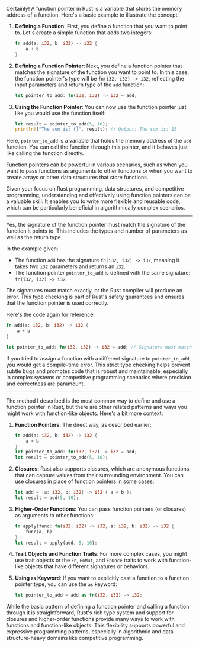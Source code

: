 Certainly! A function pointer in Rust is a variable that stores the memory address of a function. Here's a basic example to illustrate the concept:

1. **Defining a Function**: First, you define a function that you want to point to. Let's create a simple function that adds two integers:

   ```rust
   fn add(a: i32, b: i32) -> i32 {
       a + b
   }
   ```

2. **Defining a Function Pointer**: Next, you define a function pointer that matches the signature of the function you want to point to. In this case, the function pointer's type will be `fn(i32, i32) -> i32`, reflecting the input parameters and return type of the `add` function:

   ```rust
   let pointer_to_add: fn(i32, i32) -> i32 = add;
   ```

3. **Using the Function Pointer**: You can now use the function pointer just like you would use the function itself:

   ```rust
   let result = pointer_to_add(5, 10);
   println!("The sum is: {}", result); // Output: The sum is: 15
   ```

Here, `pointer_to_add` is a variable that holds the memory address of the `add` function. You can call the function through this pointer, and it behaves just like calling the function directly.

Function pointers can be powerful in various scenarios, such as when you want to pass functions as arguments to other functions or when you want to create arrays or other data structures that store functions.

Given your focus on Rust programming, data structures, and competitive programming, understanding and effectively using function pointers can be a valuable skill. It enables you to write more flexible and reusable code, which can be particularly beneficial in algorithmically complex scenarios.

---
Yes, the signature of the function pointer must match the signature of the function it points to. This includes the types and number of parameters as well as the return type.

In the example given:

- The function `add` has the signature `fn(i32, i32) -> i32`, meaning it takes two `i32` parameters and returns an `i32`.
- The function pointer `pointer_to_add` is defined with the same signature: `fn(i32, i32) -> i32`.

The signatures must match exactly, or the Rust compiler will produce an error. This type checking is part of Rust's safety guarantees and ensures that the function pointer is used correctly.

Here's the code again for reference:

```rust
fn add(a: i32, b: i32) -> i32 {
    a + b
}

let pointer_to_add: fn(i32, i32) -> i32 = add; // Signature must match exactly
```

If you tried to assign a function with a different signature to `pointer_to_add`, you would get a compile-time error. This strict type checking helps prevent subtle bugs and promotes code that is robust and maintainable, especially in complex systems or competitive programming scenarios where precision and correctness are paramount.

---

The method I described is the most common way to define and use a function pointer in Rust, but there are other related patterns and ways you might work with function-like objects. Here's a bit more context:

1. **Function Pointers**: The direct way, as described earlier:

   ```rust
   fn add(a: i32, b: i32) -> i32 {
       a + b
   }
   let pointer_to_add: fn(i32, i32) -> i32 = add;
   let result = pointer_to_add(5, 10);
   ```

2. **Closures**: Rust also supports closures, which are anonymous functions that can capture values from their surrounding environment. You can use closures in place of function pointers in some cases:

   ```rust
   let add = |a: i32, b: i32| -> i32 { a + b };
   let result = add(5, 10);
   ```

3. **Higher-Order Functions**: You can pass function pointers (or closures) as arguments to other functions:

   ```rust
   fn apply(func: fn(i32, i32) -> i32, a: i32, b: i32) -> i32 {
       func(a, b)
   }
   let result = apply(add, 5, 10);
   ```

4. **Trait Objects and Function Traits**: For more complex cases, you might use trait objects or the `Fn`, `FnMut`, and `FnOnce` traits to work with function-like objects that have different signatures or behaviors.

5. **Using `as` Keyword**: If you want to explicitly cast a function to a function pointer type, you can use the `as` keyword:

   ```rust
   let pointer_to_add = add as fn(i32, i32) -> i32;
   ```

While the basic pattern of defining a function pointer and calling a function through it is straightforward, Rust's rich type system and support for closures and higher-order functions provide many ways to work with functions and function-like objects. This flexibility supports powerful and expressive programming patterns, especially in algorithmic and data-structure-heavy domains like competitive programming.